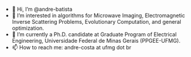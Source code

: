 - 👋  Hi, I’m @andre-batista
- 👀  I’m interested in algorithms for Microwave Imaging, Electromagnetic Inverse Scattering Problems, Evolutionary Computation, and general optimization.
- 🌱  I’m currently a Ph.D. candidate at Graduate Program of Electrical Engineering, Universidade Federal de Minas Gerais (PPGEE-UFMG).
- 📫  How to reach me: andre-costa at ufmg dot br

<!---
andre-batista/andre-batista is a ✨ special ✨ repository because its `README.md` (this file) appears on your GitHub profile.
You can click the Preview link to take a look at your changes.
--->
